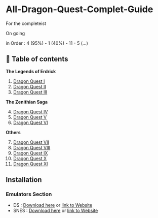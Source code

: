 # All-Dragon-Quest-Complet-Guide
For the completeist

On going

in Order : 4 (95%) - 1 (40%) - 11 - 5 (...)

## 📖 Table of contents

**The Legends of Erdrick**

1. [Dragon Quest I](All%20Games%20Guide/Dragon%20Quest%201)
2. [Dragon Quest II](Dragon%20Quest%202)
3. [Dragon Quest III](Dragon%20Quest%203)

**The Zenithian Saga**

4. [Dragon Quest IV](All%20Games%20Guide/Dragon%20Quest%204)
5. [Dragon Quest V](All%20Games%20Guide/Dragon%20Quest%205/README.md)
6. [Dragon Quest VI](All%20Games%20Guide/Dragon%20Quest%206/README.md)

**Others**

7. [Dragon Quest VII](Dragon%20Quest%207/README.md)
8. [Dragon Quest VIII](Dragon%20Quest%208/README.md)
9. [Dragon Quest IX](Dragon%20Quest%209/README.md)
10. [Dragon Quest X](Dragon%20Quest%2010/README.md)
11. [Dragon Quest XI](Dragon%20Quest%2011/README.md)






## Installation
### Emulators Section
- DS : [Download here](https://github.com/Ellimaaac/All-Dragon-Quest-Complet-Guide/blob/main/EMUs/desmume-0.9.13-win64.zip) or [link to Website](https://desmume.org/download/)
- SNES : [Download here](https://github.com/Ellimaaac/All-Dragon-Quest-Complet-Guide/blob/main/EMUs/snes9x-1.62.3-win32-x64.zip) or [link to Website](https://www.snes9x.com/downloads.php)

